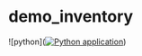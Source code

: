 # demo_inventory
![python]([![Python application](https://github.com/arpithakori/demo_inventory/actions/workflows/python-app.yml/badge.svg)](https://github.com/arpithakori/demo_inventory/actions/workflows/python-app.yml))
